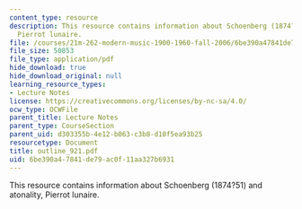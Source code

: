 ```yaml
---
content_type: resource
description: This resource contains information about Schoenberg (1874?51) and atonality,
  Pierrot lunaire.
file: /courses/21m-262-modern-music-1900-1960-fall-2006/6be390a47841de79ac0f11aa327b6931_outline_921.pdf
file_size: 50853
file_type: application/pdf
hide_download: true
hide_download_original: null
learning_resource_types:
- Lecture Notes
license: https://creativecommons.org/licenses/by-nc-sa/4.0/
ocw_type: OCWFile
parent_title: Lecture Notes
parent_type: CourseSection
parent_uid: d303355b-4e12-b063-c3b8-d10f5ea93b25
resourcetype: Document
title: outline_921.pdf
uid: 6be390a4-7841-de79-ac0f-11aa327b6931
---
```

This resource contains information about Schoenberg (1874?51) and atonality, Pierrot lunaire.